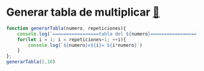 # Generar tabla de multiplicar [🐾](../main.md)
```javascript
function generarTabla(numero, repeticiones){
    console.log(`=================tabla del ${numero}=================`)
    for(let i = 1; i < repeticiones+1; ++i){
        console.log(`${numero}x${i}= ${i*numero}`)
    }
};
generarTabla(2,10)
```